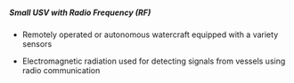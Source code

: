 ##### **Small USV with Radio Frequency (RF)**

- Remotely operated or autonomous watercraft equipped with a variety sensors

- Electromagnetic radiation used for detecting signals from vessels using radio communication